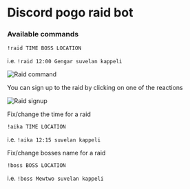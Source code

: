 # Discord pogo raid bot

### Available commands
`!raid TIME BOSS LOCATION`

i.e. `!raid 12:00 Gengar suvelan kappeli`

![Raid command](https://i.imgur.com/aKZYoJ8.png)

You can sign up to the raid by clicking on one of the reactions

![Raid signup](https://i.imgur.com/l3dTd2J.png)

Fix/change the time for a raid

`!aika TIME LOCATION`

i.e. `!aika 12:15 suvelan kappeli`

Fix/change bosses name for a raid

`!boss BOSS LOCATION`

i.e. `!boss Mewtwo suvelan kappeli`
